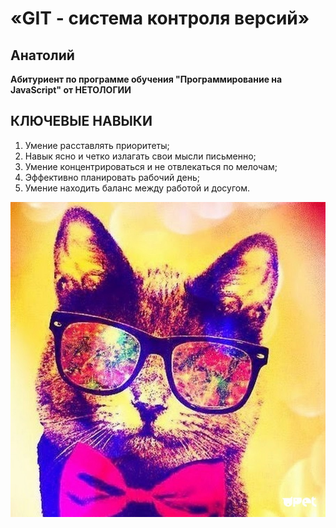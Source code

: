 # «GIT - система контроля версий»

## Анатолий

**Абитуриент по программе обучения "Программирование на JavaScript" от НЕТОЛОГИИ**

## КЛЮЧЕВЫЕ НАВЫКИ

1. Умение расставлять приоритеты;
2. Навык ясно и четко излагать свои мысли письменно;
3. Умение концентрироваться и не отвлекаться по мелочам;
4. Эффективно планировать рабочий день;
5. Умение находить баланс между работой и досугом.

![Название картинки](img/CatGlasses.jpg)